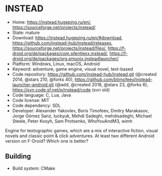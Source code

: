 # INSTEAD

- Home: https://instead.hugeping.ru/en/, https://sourceforge.net/projects/instead/
- State: mature
- Download: https://instead.hugeping.ru/en/#download, https://github.com/instead-hub/instead/releases, https://sourceforge.net/projects/instead/files/, https://f-droid.org/de/packages/com.silentlexx.instead/, https://f-droid.org/de/packages/org.emunix.insteadlauncher/
- Platform: Windows, Linux, macOS, Android
- Keyword: adventure, game engine, visual novel, text-based
- Code repository: https://github.com/instead-hub/instead.git (@created 2014, @stars 210, @forks 40), https://github.com/btimofeev/instead-launcher-android.git (@add, @created 2018, @stars 23, @forks 6), https://svn.code.sf.net/p/instead/code (svn old)
- Code language: C, Lua, Java
- Code license: MIT
- Code dependency: SDL
- Developer: Alexander Yakovlev, Boris Timofeev, Dmitry Marakasov, Jorge Gómez Sanz, luckyuk, Mehdi Sadeghi, mehdisadeghi, Michael Steele, Peter Kosyh, Sam Protsenko, WhoYouAndM3, wimh

Engine for textographic games, which are a mix of interactive fiction, visual novels and classic point & click adventures.
At least two different Android version on F-Droid? Which one is better?

## Building

- Build system: CMake
